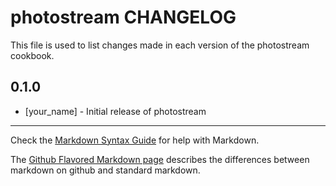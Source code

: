 photostream CHANGELOG
=====================

This file is used to list changes made in each version of the photostream cookbook.

0.1.0
-----
- [your_name] - Initial release of photostream

- - -
Check the [Markdown Syntax Guide](http://daringfireball.net/projects/markdown/syntax) for help with Markdown.

The [Github Flavored Markdown page](http://github.github.com/github-flavored-markdown/) describes the differences between markdown on github and standard markdown.
